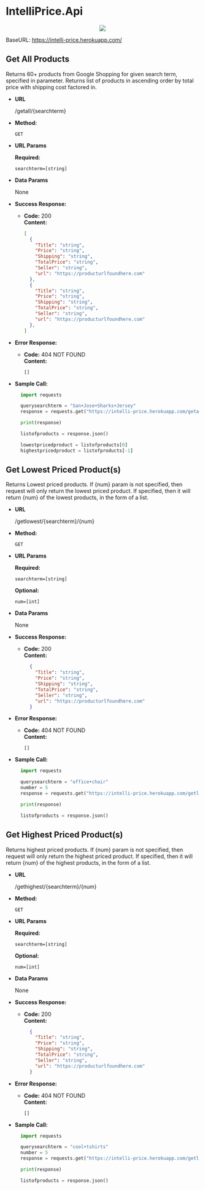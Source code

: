# IntelliPrice.Api
<p align="center">
  <img src="https://user-images.githubusercontent.com/76453820/184288411-d544fb1e-615f-4812-993c-ee37e67857b6.png">
</p>

BaseURL: https://intelli-price.herokuapp.com/

**Get All Products**
----
  Returns 60+ products from Google Shopping for given search term, specified in parameter. Returns list of products in ascending order by total price with shipping cost factored in.

* **URL**

  /getall/{searchterm}

* **Method:**

  `GET`
  
*  **URL Params**

   **Required:**
 
   `searchterm=[string]`

* **Data Params**

  None

* **Success Response:**

  * **Code:** 200 <br />
    **Content:** 
    ```json
    [
      {
        "Title": "string",
        "Price": "string",
        "Shipping": "string",
        "TotalPrice": "string",
        "Seller": "string",
        "url": "https://producturlfoundhere.com"
      },
      {
        "Title": "string",
        "Price": "string",
        "Shipping": "string",
        "TotalPrice": "string",
        "Seller": "string",
        "url": "https://producturlfoundhere.com"
      },
    ]
    ```
* **Error Response:**

  * **Code:** 404 NOT FOUND <br />
    **Content:**
    ```
    []
    ```

* **Sample Call:**

  ```python
    import requests

    querysearchterm = "San+Jose+Sharks+Jersey"
    response = requests.get("https://intelli-price.herokuapp.com/getall/" + querysearchterm)

    print(response)

    listofproducts = response.json()

    lowestpricedproduct = listofproducts[0]
    highestpricedproduct = listofproducts[-1]
  ```
**Get Lowest Priced Product(s)**
----
  Returns Lowest priced products. If {num} param is not specified, then request will only return the lowest priced product. If specified, then it will return {num} of the lowest products, in the form of a list.

* **URL**

  /getlowest/{searchterm}/{num}

* **Method:**

  `GET`
  
*  **URL Params**

   **Required:**
 
   `searchterm=[string]`
   
   **Optional:**
 
   `num=[int]`

* **Data Params**

  None

* **Success Response:**

  * **Code:** 200 <br />
    **Content:** 
    ```json
      {
        "Title": "string",
        "Price": "string",
        "Shipping": "string",
        "TotalPrice": "string",
        "Seller": "string",
        "url": "https://producturlfoundhere.com"
      }
    ```
* **Error Response:**

  * **Code:** 404 NOT FOUND <br />
    **Content:**
    ```
    []
    ```

* **Sample Call:**

  ```python
    import requests

    querysearchterm = "office+chair"
    number = 5
    response = requests.get("https://intelli-price.herokuapp.com/getlowest/" + querysearchterm + "/" + number)

    print(response)

    listofproducts = response.json()
  ```
**Get Highest Priced Product(s)**
----
  Returns highest priced products. If {num} param is not specified, then request will only return the highest priced product. If specified, then it will return {num} of the highest products, in the form of a list.

* **URL**

  /gethighest/{searchterm}/{num}

* **Method:**

  `GET`
  
*  **URL Params**

   **Required:**
 
   `searchterm=[string]`
   
   **Optional:**
 
   `num=[int]`

* **Data Params**

  None

* **Success Response:**

  * **Code:** 200 <br />
    **Content:** 
    ```json
      {
        "Title": "string",
        "Price": "string",
        "Shipping": "string",
        "TotalPrice": "string",
        "Seller": "string",
        "url": "https://producturlfoundhere.com"
      }
    ```
* **Error Response:**

  * **Code:** 404 NOT FOUND <br />
    **Content:**
    ```
    []
    ```

* **Sample Call:**

  ```python
    import requests

    querysearchterm = "cool+tshirts"
    number = 5
    response = requests.get("https://intelli-price.herokuapp.com/getlowest/" + querysearchterm + "/" + number)

    print(response)

    listofproducts = response.json()
  ```

